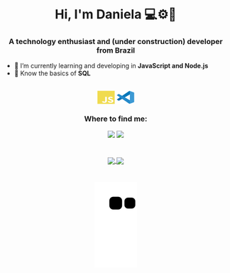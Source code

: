 <h1 align="center">Hi, I'm Daniela 💻⚙🚀</h1>
<h3 align="center">A technology enthusiast and (under construction) developer from Brazil  </h3>

- :seedling: I’m currently learning and developing in **JavaScript and Node.js**
- :book: Know the basics of **SQL**

<div align="center">
  </a>
  <div style="display: inline_block"><br>
  <img align="center" alt="Js" height="30" width="40" src="https://raw.githubusercontent.com/devicons/devicon/master/icons/javascript/javascript-plain.svg"> 
  <img align="center" alt="New-Gh" height="30" width="40" src="https://raw.githubusercontent.com/devicons/devicon/master/icons/vscode/vscode-original.svg">
</div>

### Where to find me:

<div>
 <a href="https://www.linkedin.com/in/dlramos021098/" target="_blank"><img src="https://img.shields.io/badge/LinkedIn-0077B5?style=for-the-badge&logo=linkedin&logoColor=white" target="_blank"></a>
 <a href="mailto:danielal.r021098@gmail.com" target="_blank"><img src="https://img.shields.io/badge/Gmail-D14836?style=for-the-badge&logo=gmail&logoColor=white" target="_blank"></a>
</div>

#

<div style={display: 'flex', justifyContent: 'space-between'}> 
  <a href="https://github.com/DaniLima4">
    <img height="150" align="center" src="https://github-readme-stats.vercel.app/api?username=DaniLima4&show_icons=true&count_private=true&theme=radical&count_private=true"/>
     <a href="https://github.com/DaniLima4">
    <img height="150" align="center" src="https://github-readme-stats.vercel.app/api/top-langs/?username=DaniLima4&layout=compact&theme=radical&count_private=true"/>
<div>

#

<div> 
   
  ![Snake animation](https://github.com/rafaballerini/rafaballerini/blob/output/github-contribution-grid-snake.svg)
 
</div>
